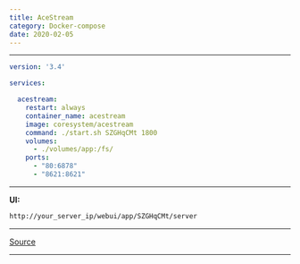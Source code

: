 ```yaml
---
title: AceStream
category: Docker-compose
date: 2020-02-05
---
```


-----

```yaml
version: '3.4'

services:

  acestream:
    restart: always
    container_name: acestream
    image: coresystem/acestream
    command: ./start.sh SZGHqCMt 1800
    volumes:
      - ./volumes/app:/fs/
    ports:
      - "80:6878"
      - "8621:8621"
```

-----

**UI:**
```bash
http://your_server_ip/webui/app/SZGHqCMt/server
```

-----

[Source](https://hub.docker.com/r/coresystem/acestream)

-----
